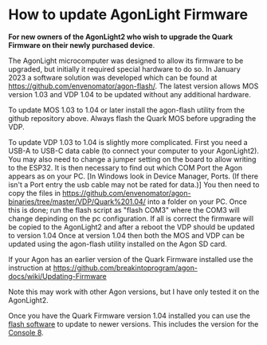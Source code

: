 # How to update AgonLight Firmware

<b>For new owners of the AgonLight2 who wish to upgrade the Quark Firmware on their newly purchased device</b>.

The AgonLight microcomputer was designed to allow its firmware to be upgraded, but initially it required special hardware to do so.
In January 2023 a software solution was developed which can be found at https://github.com/envenomator/agon-flash/.
The latest version allows MOS version 1.03 and VDP 1.04 to be updated without any additional hardware.

To update MOS 1.03 to 1.04 or later install the agon-flash utility from the github repository above. Always flash the Quark MOS before upgrading the VDP.

To update VDP 1.03 to 1.04 is slightly more complicated. First you need a USB-A to USB-C data cable (to connect your computer to your AgonLight2). You may also need to change a jumper setting on the board to allow writing to the ESP32. It is then necessary to find out which COM Port the Agon appears as on your PC. [In Windows look in Device Manager, Ports. (If there isn't a Port entry the usb cable may not be rated for data.)] You then need to copy the files in https://github.com/envenomator/agon-binaries/tree/master/VDP/Quark%201.04/ into a folder on your PC. Once this is done; run the flash script as "flash COM3" where the COM3 will change depinding on the pc configuration. If all is correct the firmware will be copied to the AgonLight2 and after a reboot the VDP should be updated to version 1.04
Once at version 1.04 then both the MOS and VDP can be updated using the agon-flash utility installed on the Agon SD card.

If your Agon has an earlier version of the Quark Firmware installed use the instruction at https://github.com/breakintoprogram/agon-docs/wiki/Updating-Firmware

Note this may work with other Agon versions, but I have only tested it on the AgonLight2.

Once you have the Quark Firmware version 1.04 installed you can use the [flash software](https://github.com/envenomator/agon-flash/) to update to newer versions. This includes the version for the [Console 8](https://github.com/AgonConsole8).
<!-- Quark Firmware can be found as {MOS}(mos.bin) and {VDP}(firmware.bin) -->
